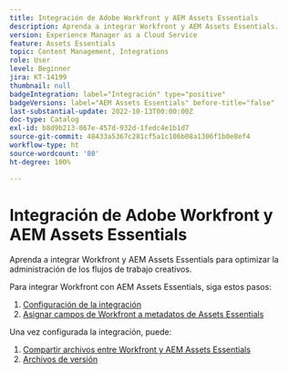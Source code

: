 ```yaml
---
title: Integración de Adobe Workfront y AEM Assets Essentials
description: Aprenda a integrar Workfront y AEM Assets Essentials.
version: Experience Manager as a Cloud Service
feature: Assets Essentials
topic: Content Management, Integrations
role: User
level: Beginner
jira: KT-14199
thumbnail: null
badgeIntegration: label="Integración" type="positive"
badgeVersions: label="AEM Assets Essentials" before-title="false"
last-substantial-update: 2022-10-13T00:00:00Z
doc-type: Catalog
exl-id: b8d9b213-867e-457d-932d-1fedc4e1b1d7
source-git-commit: 48433a5367c281cf5a1c106b08a1306f1b0e8ef4
workflow-type: ht
source-wordcount: '80'
ht-degree: 100%

---
```


# Integración de Adobe Workfront y AEM Assets Essentials

Aprenda a integrar Workfront y AEM Assets Essentials para optimizar la administración de los flujos de trabajo creativos.

Para integrar Workfront con AEM Assets Essentials, siga estos pasos:

1. [Configuración de la integración](./configure.md)
1. [Asignar campos de Workfront a metadatos de Assets Essentials](./map-metadata.md)

Una vez configurada la integración, puede:

1. [Compartir archivos entre Workfront y AEM Assets Essentials](./link-send.md)
1. [Archivos de versión](./versions.md)
